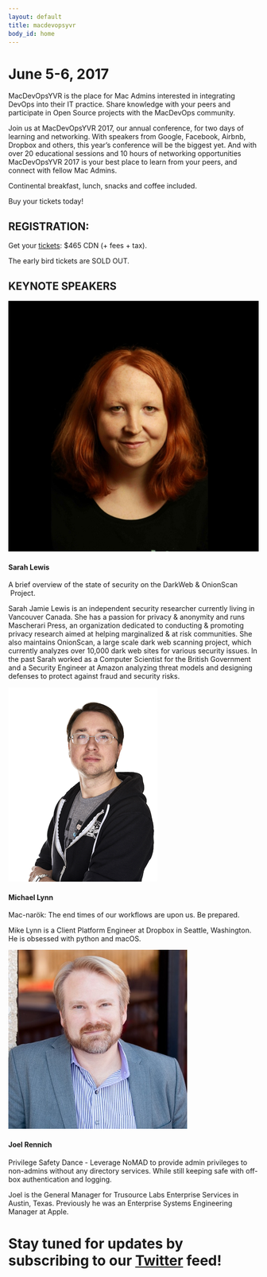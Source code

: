 ```yaml
---
layout: default
title: macdevopsyvr
body_id: home
---
```


# June 5-6, 2017

MacDevOpsYVR is the place for Mac Admins interested in integrating DevOps into their IT practice. Share knowledge with your peers and participate in Open Source projects with the MacDevOps community.
 
Join us at MacDevOpsYVR 2017, our annual conference, for two days of learning and networking. With speakers from Google, Facebook, Airbnb, Dropbox and others, this year’s conference will be the biggest yet. And with over 20 educational sessions and 10 hours of networking opportunities MacDevOpsYVR 2017 is your best place to learn from your peers, and connect with fellow Mac Admins.

Continental breakfast, lunch, snacks and coffee included.
 
Buy your tickets today!

## REGISTRATION:

Get your <a href="https://www.eventbrite.com/e/macdevopsyvr-2017-tickets-31630087443">tickets</a>: $465 CDN (+ fees + tax).

The early bird tickets are SOLD OUT.



## KEYNOTE SPEAKERS ##

<div class="col-xs-12 pull-left thumbnail">
  <img class="vid-thumb" src="/assets/sarah-profile-3.jpg">
  <div class="responsive">
    <h4>Sarah Lewis</h4>
    <p>
      A brief overview of the state of security on the DarkWeb & OnionScan
 Project.
    </p>
    <p class="lead">
      Sarah Jamie Lewis is an independent security researcher currently
living in Vancouver Canada. She has a passion for privacy & anonymity
and runs Mascherari Press, an organization dedicated to conducting &
promoting privacy research aimed at helping marginalized & at
risk communities. She also maintains OnionScan, a large scale dark web
scanning project, which currently analyzes over 10,000 dark web sites
for various security issues. In the past Sarah worked as a Computer
Scientist for the British Government and a Security Engineer at Amazon
analyzing threat models and designing defenses to protect against fraud
and security risks.
    </p>
  </div>
</div>

<div class="col-xs-12 pull-left thumbnail">
  <img class="vid-thumb" src="/assets/Mike_Lynn_frogor_headshot.png">
  <div class="responsive">
    <h4>Michael Lynn</h4>
    <p>
      Mac-narök: The end times of our workflows are upon us. Be prepared.
    </p>
    <p class="lead">
      Mike Lynn is a Client Platform Engineer at Dropbox in Seattle, Washington. He is obsessed with python and macOS.
    </p>
  </div>
</div>

<div class="col-xs-12 pull-left thumbnail">
  <img class="vid-thumb" src="/assets/Joel-Rennich_headshot.jpg">
  <div class="responsive">
    <h4>Joel Rennich</h4>
    <p>
      Privilege Safety Dance - Leverage NoMAD to provide admin privileges to non-admins without any directory services. While still keeping safe with off-box authentication and logging.
    </p>
    <p class="lead">
      Joel is the General Manager for Trusource Labs Enterprise Services in Austin, Texas. Previously he was an Enterprise Systems Engineering Manager at Apple.
    </p>
  </div>
</div>

# Stay tuned for updates by subscribing to our [Twitter](https://twitter.com/intent/follow?&screen_name=MacDevOpsYVR) feed!
